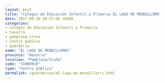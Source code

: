 ```yaml
---
layout: post
title: "Colegio de Educación Infantil y Primaria EL LAGO DE MENDILLORRI"
date: 2017-09-20 20:57:05 +0200
categories:
- Colegio de Educación Infantil y Primaria
- navarra
- pamplona-iruna
- Centro público
- guarderia
name: "EL LAGO DE MENDILLORRI"
province: "Navarra"
location: "Pamplona/Iruña"
code: "31008918"
type: "Centro público"
permalink: /guarderias/el-lago-de-mendillorri.html
---
```

